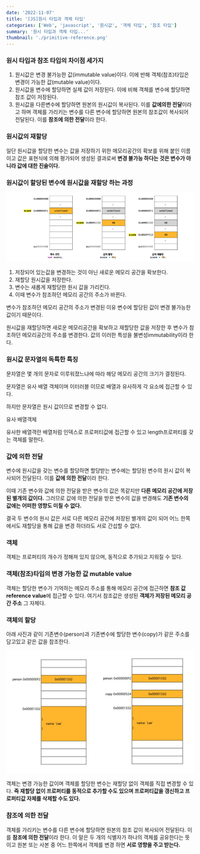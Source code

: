 ```yaml
---
date: '2022-11-07'
title: '[JS]원시 타입과 객체 타입'
categories: ['Web', 'javascript', '원시값', '객체 타입', '참조 타입']
summary: '원시 타입과 객체 타입...'
thumbnail: './primitive-reference.png'
---
```


### 원시 타입과 참조 타입의 차이점 세가지

1. 원시값은 변경 불가능한 값(immutable value)이다. 이에 반해 객체(참조)타입은 변경이 가능한 값(mutable value)이다.
2. 원시값을 변수에 할당하면 실제 값이 저장된다. 이에 비해 객체를 변수에 할당하면 참조 값이 저장된다.
3. 원시값을 다른변수에 할당하면 원본의 원시값이 복사된다. 이를 **값에의한 전달**이라고 하며 객체를 가리키는 변수를 다른 변수에 할당하면 원본의 참조값이 복사되어 전달된다. 이를 **참조에 의한 전달**이라 한다.

### 원시값의 재할당

일단 원시값을 할당한 변수는 값을 저장하기 위한 메모리공간의 확보를 위해 붙인 이름이고 값은 표현식에 의해 평가되어 생성된 결과로써 **변경 불가능 하다는 것은 변수가 아니라 값에 대한 진술이다.**

### 원시값이 할당된 변수에 원시값을 재할당 하는 과정

![img11-1.png](./img11-1.png)

1. 저장되어 있는값을 변경하는 것이 아닌 새로운 메모리 공간을 확보한다.
2. 재할당 원시값을 저장한다.
3. 변수는 새롭게 재할당한 원시 값을 가리킨다.
4. 이때 변수가 참조하던 메모리 공간의 주소가 바뀐다.

변수가 참조하던 메모리 공간의 주소가 변경된 이유 변수에 할당된 값이 변경 불가능한 값이기 때문이다.

원시값을 재할당하면 새로운 메모리공간을 확보하고 재할당한 값을 저장한 후 변수가 참조하던 메모리공간의 주소를 변경한다. 값의 이러한 특성을 불변성immutability이라 한다.

### 원시값 문자열의 독특한 특징

문자열은 몇 개의 문자로 이루워졌느냐에 따라 해당 메모리 공간의 크기가 결정된다.

문자열은 유사 배열 객체이며 이터러블 이므로 배열과 유사하게 각 요소에 접근할 수 있다.

하지만 문자열은 원시 값이므로 변경할 수 없다.

유사 배열객체

유사한 배열객란 배열처럼 인덱스로 프로퍼티값에 접근할 수 있고 length프로퍼티를 갖는 객체를 말한다.

### 값에 의한 전달

변수에 원시값을 갖는 변수를 할당하면 할당받는 변수에는 할당된 변수의 원시 값이 복사되어 전달된다. 이를 **값에 의한 전달**이라 한다.

이때 기존 변수와 값에 의한 전달을 받은 변수의 값은 똑같지만 **다른 메모리 공간에 저장된 별개의 값이다.** 그러므로 값에 의한 전달을 받은 변수의 값을 변경해도 **기존 변수의 값에는 어떠한 영향도 미칠 수 없다.**

결국 두 변수의 원시 값은 서로 다른 메모리 공간에 저장된 별개의 값이 되어 어느 한쪽에서도 재할당을 통해 값을 변경 하더라도 서로 간섭할 수 없다.

### 객체

객체는 프로퍼티의 개수가 정해져 있지 않으며, 동적으로 추가되고 지워질 수 있다.

### 객체(참조)타입의 변경 가능한 값 mutable value

객체는 할당한 변수가 기억하는 메모리 주소를 통해 메모리 공간에 접근하면 **참조 값reference value**에 접근할 수 있다. 여기서 참조값은 생성된 **객체가 저장된 메모리 공간 주소** 그 자체다.

### 객체의 할당

아래 사진과 같이 기존변수(person)과 기존변수에 할당한 변수(copy)가 같은 주소를 담고있고 같은 값을 참조한다.

![img11-3.png](./img11-3.png)

객체는 변경 가능한 값이며 객체를 할당한 변수는 재할당 없이 객체를 직접 변경할 수 있다. **즉 재할당 없이 프로퍼티를 동적으로 추가할 수도 있으며 프로퍼티값을 갱신하고 프로퍼티값 자체를 삭제할 수도 있다.**

### 참조에 의한 전달

객체를 가리키는 변수를 다른 변수에 할당하면 원본의 참조 값이 복사되어 전달된다. 이를 **참조에 의한 전달**이라 한다. 이 말은 두 개의 식별자가 하나의 객체를 공유한다는 뜻이고 원본 또는 사본 중 어느 한쪽에서 객체를 변경 하면 **서로 영향을 주고 받는다.**
